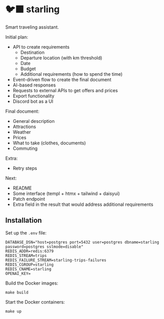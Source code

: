 # 🐦‍⬛ starling

Smart traveling assistant.

Initial plan:

- API to create requirements
  - Destination
  - Departure location (with km threshold)
  - Date
  - Budget
  - Additional requirements (how to spend the time)
- Event-driven flow to create the final document
- AI-based responses
- Requests to external APIs to get offers and prices
- Export functionality
- Discord bot as a UI

Final document:

- General description
- Attractions
- Weather
- Prices
- What to take (clothes, documents)
- Commuting

Extra:

- Retry steps

Next:

- README
- Some interface (templ + htmx + tailwind + daisyui)
- Patch endpoint
- Extra field in the result that would address additional requirements

## Installation

Set up the `.env` file:

```
DATABASE_DSN="host=postgres port=5432 user=postgres dbname=starling password=postgres sslmode=disable"
REDIS_ADDR=redis:6379
REDIS_STREAM=trips
REDIS_FAILURE_STREAM=starling-trips-failures
REDIS_CGROUP=starling
REDIS_CNAME=starling
OPENAI_KEY=
```

Build the Docker images:

```
make build
```

Start the Docker containers:

```
make up
```
